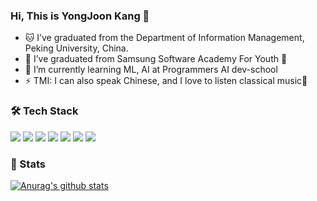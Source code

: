 ### Hi, This is YongJoon Kang 👋

- 🐱 I’ve graduated from the Department of Information Management, Peking University, China.
- 🔭 I’ve graduated from Samsung Software Academy For Youth 🏫
- 🌱 I’m currently learning ML, AI at Programmers AI dev-school
- ⚡ TMI: I can also speak Chinese, and I love to listen classical music🎵


### 🛠 Tech Stack

<img src="https://img.shields.io/badge/Python-3776AB?style=flat-square&logo=Python&logoColor=white"/></a>
<img src="https://img.shields.io/badge/Django-092E20?style=flat-square&logo=Django&logoColor=white"/></a>
<img src="https://img.shields.io/badge/HTML5-E34F26?style=flat-square&logo=HTML5&logoColor=white"/></a>
<img src="https://img.shields.io/badge/CSS-1572B6?style=flat-square&logo=CSS3&logoColor=white"/></a>
<img src="https://img.shields.io/badge/MySQL-4479A1?style=flat-square&logo=MySQL&logoColor=white"/></a>
<img src="https://img.shields.io/badge/AWS-232F3E?style=flat-square&logo=AmazonAWS&logoColor=white"/></a>
<img src="https://img.shields.io/badge/Git-F05032?style=flat-square&logo=Git&logoColor=white"/></a>

### 🧭 Stats

[![Anurag's github stats](https://github-readme-stats.vercel.app/api?username=ketkat001&show_icons=true&theme=radical)](https://github.com/anuraghazra/github-readme-stats)
